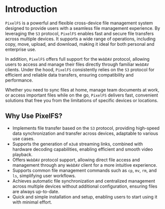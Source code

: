 # Introduction

`PixelFS` is a powerful and flexible cross-device file management system designed to provide users with a seamless file management experience. By leveraging the `S3` protocol, `PixelFS` enables fast and secure file transfers across multiple devices. It supports a wide range of operations, including copy, move, upload, and download, making it ideal for both personal and enterprise use.

In addition, `PixelFS` offers full support for the `WebDAV` protocol, allowing users to access and manage their files directly through familiar `WebDAV` clients. Under the hood, `PixelFS` consistently relies on the `S3` protocol for efficient and reliable data transfers, ensuring compatibility and performance.

Whether you need to sync files at home, manage team documents at work, or access important files while on the go, `PixelFS` delivers fast, convenient solutions that free you from the limitations of specific devices or locations.

## Why Use PixelFS?

- Implements file transfer based on the `S3` protocol, providing high-speed data synchronization and transfer across devices, adaptable to various use cases.
- Supports the generation of `m3u8` streaming links, combined with hardware decoding capabilities, enabling efficient and smooth video playback.
- Offers `WebDAV` protocol support, allowing direct file access and management through any `WebDAV` client for a more intuitive experience.
- Supports common file management commands such as `cp`, `mv`, `rm`, and `ls`, simplifying user workflows.
- Achieves automatic file synchronization and centralized management across multiple devices without additional configuration, ensuring files are always up-to-date.
- Quick and simple installation and setup, enabling users to start using it with minimal effort.
